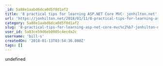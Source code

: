 ```yaml
---
_id: 5a88e1aabd6dca0d5f0d1af2
title: '8 practical tips for learning ASP.NET Core MVC· jonhilton.net'
url: 'https://jonhilton.net/2018/01/11/8-practical-tips-for-learning-asp.net-core-mvc/'
category: 5a88e1aabd6dca0d5f0d1af2
slug: '8-practical-tips-for-learning-asp-net-core-mvc%c2%b7-jonhilton-net'
user_id: 5a83ce59d6eb0005c4ecda2c
username: 'bill-s'
createdOn: '2018-01-13T03:54:36.000Z'
tags: []
---
```


undefined
